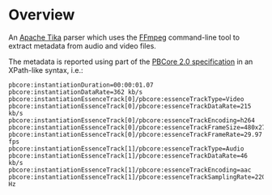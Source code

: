Overview
========

An [Apache Tika](http://tika.apache.org/) parser which uses the 
[FFmpeg](https://www.ffmpeg.org/) command-line tool to extract metadata
from audio and video files.

The metadata is reported using part of the [PBCore 2.0 specification](http://www.pbcore.org/schema/)
in an XPath-like syntax, i.e.:

    pbcore:instantiationDuration=00:00:01.07
    pbcore:instantiationDataRate=362 kb/s
    pbcore:instantiationEssenceTrack[0]/pbcore:essenceTrackType=Video
    pbcore:instantiationEssenceTrack[0]/pbcore:essenceTrackDataRate=215 kb/s
    pbcore:instantiationEssenceTrack[0]/pbcore:essenceTrackEncoding=h264
    pbcore:instantiationEssenceTrack[0]/pbcore:essenceTrackFrameSize=480x270
    pbcore:instantiationEssenceTrack[0]/pbcore:essenceTrackFrameRate=29.97 fps
    pbcore:instantiationEssenceTrack[1]/pbcore:essenceTrackType=Audio
    pbcore:instantiationEssenceTrack[1]/pbcore:essenceTrackDataRate=46 kb/s
    pbcore:instantiationEssenceTrack[1]/pbcore:essenceTrackEncoding=aac
    pbcore:instantiationEssenceTrack[1]/pbcore:essenceTrackSamplingRate=22050 Hz